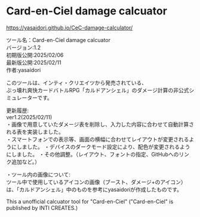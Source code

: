 # Card-en-Ciel damage calcuator

https://yasaidori.github.io/CeC-damage-calculator/

ツール名：Card-en-Ciel damage calcuator\
バージョン:1.2\
初期版公開:2025/02/06\
最新版公開:2025/02/11\
作者:yasaidori

このツールは、インティ・クリエイツから発売されている、\
ぶっ壊れ爽快カードバトルRPG「カルドアンシェル」のダメージ計算の非公式シミュレーターです。

更新履歴:\
ver1.2(2025/02/11)\
・画像で用意していたダメージ表を削除し、入力した内容に合わせて自動計算される表を実装しました。\
・スマートフォンでの表示等、画面の横幅に合わせてレイアウトが変更されるようにしました。
・デバイスのダークモード設定により、配色が変更されるようにしました。
・その他調整。（レイアウト、フォントの指定、GitHubへのリンク追加など。）

・ツール内の画像について:\
ツール中で使用しているアイコンの画像（ブースト、ダメージ+のアイコン）は、「カルドアンシェル」中のものを参考にyasaidoriが作成したものです。

This a unofficial calcuator tool for "Card-en-Ciel" ("Card-en-Ciel" is published by INTI CREATES.)
